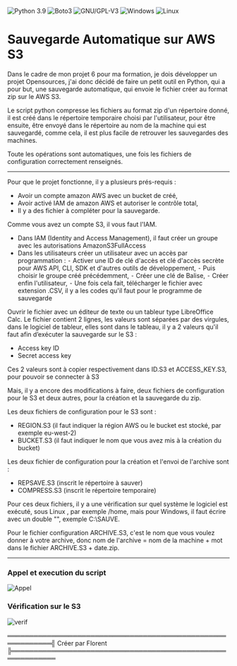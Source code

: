 ![Python 3.9](https://img.shields.io/badge/python-3.9%2B-green)
![Boto3](https://img.shields.io/badge/boto3-AWS_S3-yellow)
![GNU/GPL-V3](https://img.shields.io/badge/GNU-GPLv3-blue)
![Windows](https://img.shields.io/badge/Compatible-Windows-red)
![Linux](https://img.shields.io/badge/Compatible-Linux-white)


# Sauvegarde Automatique sur AWS S3

Dans le cadre de mon projet 6 pour ma formation, je dois développer un projet Opensources, j'ai donc décidé de faire un petit outil en Python, qui a pour but, une sauvegarde automatique, qui envoie le fichier créer au format zip sur le AWS S3.

Le script python compresse les fichiers au format zip d'un répertoire donné, il est créé dans le répertoire temporaire choisi par l'utilisateur, pour être ensuite, être envoyé dans le répertoire au nom de la machine qui est sauvegardé, comme cela, il est plus facile de retrouver les sauvegardes des machines.

Toute les opérations sont automatiques, une fois les fichiers de configuration correctement renseignés.

_________________________________________________________________________________________________________________________________________________________________________________

Pour que le projet fonctionne, il y a plusieurs prés-requis :

  - Avoir un compte amazon AWS avec un bucket de créé,
  - Avoir activé IAM de amazon AWS et autoriser le contrôle total,
  - Il y a des fichier à compléter pour la sauvegarde.

Comme vous avez un compte S3, il vous faut l'IAM.

  - Dans IAM (Identity and Access Management), il faut  créer un groupe avec les autorisations AmazonS3FullAccess
  - Dans les utilisateurs créer un utilisateur avec un accès par programmation : 
	⁃	 Activer une ID de clé d'accès et clé d'accès secrète pour AWS API, CLI, SDK et d'autres outils de développement, 
	⁃	Puis choisir le groupe créé précédemment,
	⁃	Créer une clé de Balise,
	⁃	Créer enfin l'utilisateur,
	⁃	Une fois cela fait, télécharger le fichier avec extension .CSV, il y a les codes qu'il faut pour le programme de sauvegarde

Ouvrir le fichier avec un éditeur de texte ou un tableur type LibreOffice Calc.
Le fichier contient 2 lignes, les valeurs sont séparées par des virgules, dans le logiciel de tableur, elles sont dans le tableau, il y a 2 valeurs qu'il faut afin d’exécuter la sauvegarde sur le S3 :

  - Access key ID
  - Secret access key

Ces 2 valeurs sont à copier respectivement dans ID.S3 et ACCESS_KEY.S3, pour pouvoir se connecter à S3

Mais, il y a encore des modifications à faire, deux fichiers de configuration pour le S3 et deux autres, pour la création et la sauvegarde du zip.

Les deux fichiers de configuration pour le S3 sont :

  - REGION.S3 (il faut indiquer la région AWS ou le bucket est stocké, par exemple eu-west-2)
  - BUCKET.S3 (il faut indiquer le nom que vous avez mis à la création du bucket)

Les deux fichier de configuration pour la création et l'envoi de l'archive sont :

  - REPSAVE.S3 (inscrit le répertoire à sauver)
  - COMPRESS.S3 (inscrit le répertoire temporaire)

Pour ces deux fichiers, il y a une vérification sur quel système le logiciel est exécuté, sous Linux , par exemple /home, mais pour Windows, il faut écrire avec un double "\", exemple C:\\SAUVE.

Pour le fichier configuration ARCHIVE.S3, c'est le nom que vous voulez donner à votre archive, donc nom de l'archive = nom de la machine + mot dans le fichier ARCHIVE.S3 + date.zip.

______________________________________________________________________________________________________________________________________________________________________________

### Appel et execution du script

![Appel](https://zupimages.net/up/21/24/3uit.png)

### Vérification sur le S3

![verif](https://zupimages.net/up/21/24/0mx0.png)

════════════════════════════════════════════════════════════╣ Créer par Florent ╠════════════════════════════════════════════════════════════
